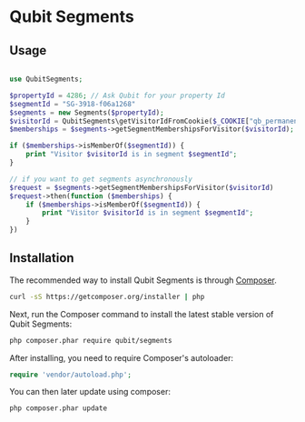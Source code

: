 Qubit Segments
==============

## Usage

```php

use QubitSegments;

$propertyId = 4286; // Ask Qubit for your property Id
$segmentId = "SG-3918-f06a1268"
$segments = new Segments($propertyId);
$visitorId = QubitSegments\getVisitorIdFromCookie($_COOKIE["qb_permanent"]);
$memberships = $segments->getSegmentMembershipsForVisitor($visitorId);

if ($memberships->isMemberOf($segmentId)) {
    print "Visitor $visitorId is in segment $segmentId";
}

// if you want to get segments asynchronously
$request = $segments->getSegmentMembershipsForVisitor($visitorId)
$request->then(function ($memberships) {
    if ($memberships->isMemberOf($segmentId)) {
        print "Visitor $visitorId is in segment $segmentId";
    }
})
```

## Installation

The recommended way to install Qubit Segments is through [Composer](http://getcomposer.org).

```bash
curl -sS https://getcomposer.org/installer | php
```

Next, run the Composer command to install the latest stable version of Qubit Segments:

```bash
php composer.phar require qubit/segments
```

After installing, you need to require Composer's autoloader:

```php
require 'vendor/autoload.php';
```

You can then later update using composer:

 ```bash
php composer.phar update
 ```
